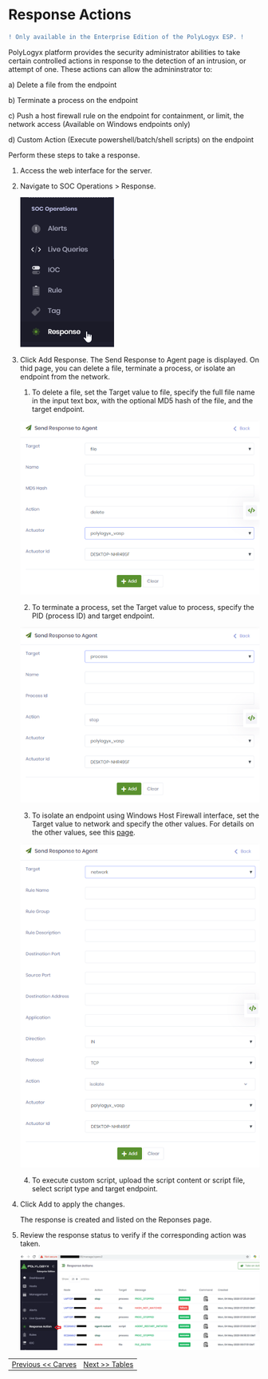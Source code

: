 Response Actions
=================================== 

```diff
! Only available in the Enterprise Edition of the PolyLogyx ESP. !
```


PolyLogyx platform provides the security administrator abilities to take certain controlled actions in response to the detection of an intrusion, or attempt of one. These actions can allow the admininstrator to:

a) Delete a file from the endpoint

b) Terminate a process on the endpoint

c) Push a host firewall rule on the endpoint for containment, or limit, the network access (Available on Windows endpoints only)

d) Custom Action (Execute powershell/batch/shell scripts) on the endpoint


Perform these steps to take a response.
1. Access the web interface for the server.
2. Navigate to SOC Operations > Response. 

   ![response_menu](../images/response_menu.png)
3. Click Add Response. The Send Response to Agent page is displayed. 
   On thid page, you can delete a file, terminate a process, or isolate an endpoint from the network.
   
   1. To delete a file, set the Target value to file, specify the full file name in the input text box, with the optional MD5 hash of the file, and the target endpoint.
   
   ![target_file](../images/target_file.png)
   
   2. To terminate a process, set the Target value to process, specify the PID (process ID) and target endpoint.
   
   ![target_process](../images/target_process.png)
   
   3. To isolate an endpoint using Windows Host Firewall interface, set the Target value to network and specify the other values. For details on the other values, see this [page](https://docs.microsoft.com/en-us/previous-versions/windows/it-pro/windows-server-2008-R2-and-2008/cc722141(v=ws.10)).
   
   ![target_network](../images/target_network.png)
   
   4. To execute custom script, upload the script content or script file, select script type and target endpoint.
   
 4. Click Add to apply the changes.
 
    The response is created and listed on the Reponses page. 
 5. Review the response status to verify if the corresponding action was taken.  
 
    ![response_status](../images/response_action_page.png)

 |										|																							|
|:---									|													   								    ---:|
|[Previous << Carves](../09_Carves/Readme.md)  | [Next >> Tables](../11_Tables/Readme.md)|
